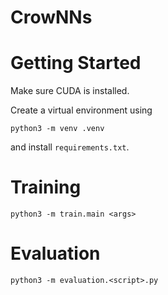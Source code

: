# CrowNNs

# Getting Started

Make sure CUDA is installed.

Create a virtual environment using

```
python3 -m venv .venv
```

and install `requirements.txt`.

# Training

```
python3 -m train.main <args>
```

# Evaluation

```
python3 -m evaluation.<script>.py
```
